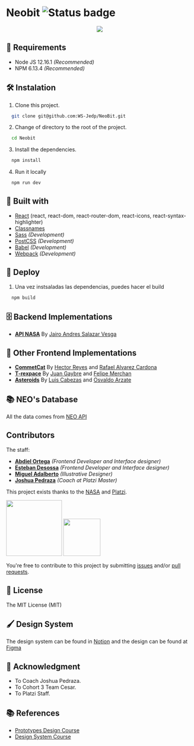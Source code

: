 # Neobit ![Status badge](https://img.shields.io/badge/status-in%20progress-yellow)

<div align="center">
  <img 
    src="https://res.cloudinary.com/abdiel8real/image/upload/v1596045225/neobit/logoBlack_2x_kwp4o7.png">
</div>

## 📢 Requirements
- Node JS 12.16.1 _(Recommended)_
- NPM 6.13.4 _(Recommended)_

## 🛠 Instalation
1. Clone this project.
```bash
  git clone git@github.com:WS-Jedp/NeoBit.git
```
2. Change of directory to the root of the project.
```bash
  cd Neobit
```
3. Install the dependencies.
```bash
  npm install
```
4. Run it locally
```bash
  npm run dev
```

## 🔧 Built with
- [React](https://es.reactjs.org/) (react, react-dom, react-router-dom, react-icons, react-syntax-highlighter)
- [Classnames](https://www.npmjs.com/package/classnames)
- [Sass](https://sass-lang.com/) _(Development)_
- [PostCSS](https://postcss.org/) _(Development)_
- [Babel](https://babeljs.io/) _(Development)_
- [Webpack](https://webpack.js.org/) _(Development)_

## 🚀 Deploy
1. Una vez instsaladas las dependencias, puedes hacer el build
```bash
  npm build
```

## 🗄️ Backend Implementations

- **[API NASA][jairo_project]** By [Jairo Andres Salazar Vesga][jairo_github]

## 🎨 Other Frontend Implementations

- **[CommetCat][rafa_hector_project]** By [Hector Reyes][hector_github] and [Rafael Alvarez Cardona][rafa_github]
- **[T-rexpace][juan_felipe_github]** By [Juan Gaybre][juan_github] and [Felipe Merchan][felipe_github]
- **[Asteroids][luis_osvaldo_github]** By [Luis Cabezas][luis_github] and [Osvaldo Arzate][osvaldo_github]

## 📚 NEO's Database
All the data comes from [NEO API](https://documenter.getpostman.com/view/12186729/T1Ds9FZZ?version=latest)

##  Contributors

The staff:

- **[Abdiel Ortega][juan_abdiel_github]** _(Frontend Developer and Interface designer)_
- **[Esteban Desossa][abdiel_github]** _(Frontend Developer and Interface designer)_
- **[Miguel Adalberto][miguel_twitter]** _(Illustrative Designer)_
- **[Joshua Pedraza][joshua_github]** _(Coach at Platzi Master)_

This project exists thanks to the [NASA](https://www.nasa.gov/) and [Platzi](https://platzi.com/).

<img src="https://www.morelosinnovador.org/images/logo_platzi.jpg" width="150" />
<img src="https://logodownload.org/wp-content/uploads/2019/03/nasa-logo-2.png" width="100" />

You're free to contribute to this project by submitting [issues](https://github.com/WS-Jedp/NeoBit/issues) and/or [pull requests](https://github.com/WS-Jedp/NeoBit/pulls).

## 📜 License
The MIT License (MIT)

## 🖌️ Design System

The design system can be found in [Notion](https://www.notion.so/NeoBit-04cdb34ea8b84aab8a3ed090872e78a2) and the design can be found at [Figma](https://www.figma.com/file/TzqDnMB42wd257KfNFeVTs/NEO-bit?node-id=0%3A1)

## 🙏 Acknowledgment
* To Coach Joshua Pedraza.
* To Cohort 3 Team Cesar.
* To Platzi Staff.

## 📚 References
- [Prototypes Design Course](https://platzi.com/clases/diseno-prototipos/)
- [Design System Course](https://platzi.com/clases/sistemas-diseno/)

[jairo_project]: https://github.com/jsv1280/api-nasa
[jairo_github]: https://github.com/jsv1280
[rafa_hector_project]: https://github.com/rafeldev/comeet-cat
[hector_github]: https://github.com/HectorDevx
[rafa_github]: https://github.com/rafeldev 
[juan_github]: https://github.com/Gaybre
[felipe_github]: https://github.com/FelipeMerchan
[juan_felipe_github]: https://github.com/T-rexpace
[juan_abdiel_github]: https://github.com/WS-Jedp
[luis_osvaldo_github]: https://github.com/ArzateCompany/asteroids
[luis_github]: https://github.com/cabezas29
[osvaldo_github]: https://github.com/ArzateCompany
[abdiel_github]: https://github.com/abdieljortega
[joshua_github]: https://github.com/joshuapcruz
[juan_abdiel_project]: https://github.com/WS-Jedp/Neobit
[miguel_twitter]: https://twitter.com/OgaKuga